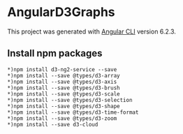 # AngularD3Graphs

This project was generated with [Angular CLI](https://github.com/angular/angular-cli) version 6.2.3.

## Install npm packages

    *)npm install d3-ng2-service --save
    *)npm install --save @types/d3-array
    *)npm install --save @types/d3-axis
    *)npm install --save @types/d3-brush
    *)npm install --save @types/d3-scale
    *)npm install --save @types/d3-selection
    *)npm install --save @types/d3-shape
    *)npm install --save @types/d3-time-format
    *)npm install --save @types/d3-zoom
    *)npm install --save d3-cloud

